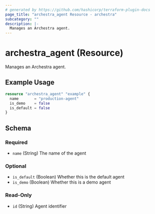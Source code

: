 ```yaml
---
# generated by https://github.com/hashicorp/terraform-plugin-docs
page_title: "archestra_agent Resource - archestra"
subcategory: ""
description: |-
  Manages an Archestra agent.
---
```


# archestra_agent (Resource)

Manages an Archestra agent.

## Example Usage

```terraform
resource "archestra_agent" "example" {
  name       = "production-agent"
  is_demo    = false
  is_default = false
}
```

<!-- schema generated by tfplugindocs -->
## Schema

### Required

- `name` (String) The name of the agent

### Optional

- `is_default` (Boolean) Whether this is the default agent
- `is_demo` (Boolean) Whether this is a demo agent

### Read-Only

- `id` (String) Agent identifier
